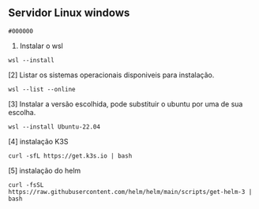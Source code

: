 ## Servidor Linux windows

`#000000`
1. Instalar o wsl
```
wsl --install
```  
[2] Listar os sistemas operacionais disponiveis para instalação.
```
wsl --list --online
```
[3] Instalar a versão escolhida, pode substituir o ubuntu por uma de sua escolha.
```
wsl --install Ubuntu-22.04
```

[4] instalação K3S
```
curl -sfL https://get.k3s.io | bash
```

[5] instalação do helm
```
curl -fsSL https://raw.githubusercontent.com/helm/helm/main/scripts/get-helm-3 | bash
```
